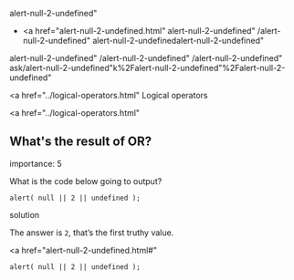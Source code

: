 alert-null-2-undefined"

- <a href="alert-null-2-undefined.html"
  alert-null-2-undefined"
  /alert-null-2-undefined"
  alert-null-2-undefinedalert-null-2-undefined"

<!-- -->

alert-null-2-undefined"
/alert-null-2-undefined"
/alert-null-2-undefined"
ask/alert-null-2-undefined"k%2Falert-null-2-undefined"%2Falert-null-2-undefined" </a>

<a href="../logical-operators.html" Logical operators</span></a>

<a href="../logical-operators.html"

## What's the result of OR?

<span class="task__importance" title="How important is the task, from 1 to 5">importance: 5</span>

What is the code below going to output?

    alert( null || 2 || undefined );

solution

The answer is `2`, that’s the first truthy value.

<a href="alert-null-2-undefined.html#"
<a href="alert-null-2-undefined.html#" class="toolbar__button toolbar__button_edit" title="open in sandbox"></a>

    alert( null || 2 || undefined );

